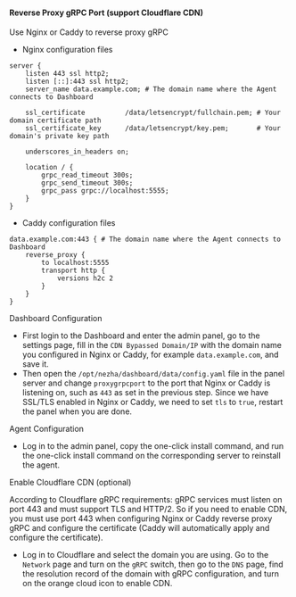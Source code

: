 #### Reverse Proxy gRPC Port (support Cloudflare CDN)
Use Nginx or Caddy to reverse proxy gRPC

- Nginx configuration files

```nginx
server {
    listen 443 ssl http2;
    listen [::]:443 ssl http2;
    server_name data.example.com; # The domain name where the Agent connects to Dashboard

    ssl_certificate          /data/letsencrypt/fullchain.pem; # Your domain certificate path
    ssl_certificate_key      /data/letsencrypt/key.pem;       # Your domain's private key path

    underscores_in_headers on;

    location / {
        grpc_read_timeout 300s;
        grpc_send_timeout 300s;
        grpc_pass grpc://localhost:5555;
    }
}
```

- Caddy configuration files

```
data.example.com:443 { # The domain name where the Agent connects to Dashboard
    reverse_proxy {
        to localhost:5555
        transport http {
            versions h2c 2
        }
    }
}
```

Dashboard  Configuration

- First login to the Dashboard and enter the admin panel, go to the settings page, fill in the `CDN Bypassed Domain/IP` with the domain name you configured in Nginx or Caddy, for example `data.example.com`, and save it.
- Then open the `/opt/nezha/dashboard/data/config.yaml` file in the panel server and change `proxygrpcport` to the port that Nginx or Caddy is listening on, such as `443` as set in the previous step. Since we have SSL/TLS enabled in Nginx or Caddy, we need to set `tls` to `true`, restart the panel when you are done.

Agent Configuration

- Log in to the admin panel, copy the one-click install command, and run the one-click install command on the corresponding server to reinstall the agent.

Enable Cloudflare CDN (optional)

According to Cloudflare gRPC requirements: gRPC services must listen on port 443 and must support TLS and HTTP/2.
So if you need to enable CDN, you must use port 443 when configuring Nginx or Caddy reverse proxy gRPC and configure the certificate (Caddy will automatically apply and configure the certificate).

-  Log in to Cloudflare and select the domain you are using. Go to the `Network` page and turn on the `gRPC` switch, then go to the `DNS` page, find the resolution record of the domain with gRPC configuration, and turn on the orange cloud icon to enable CDN.